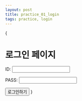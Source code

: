```yaml
---
layout: post
title: practice_01_login
tags: practice, login
---
```


{
<!DOCTYPE html>
<html lang="en">
<head>
    <meta charset="UTF-8">
    <title>로그인 페이지</title>
</head>
<body>
    <h1>로그인 페이지</h1>
    <P>ID: <input type="text"/></P>
    <P>PASS: <input type="text"/></P>
    <button> 로그인하기 </button>
</body>
</html>
}

